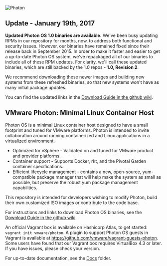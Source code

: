 ![Photon](http://storage.googleapis.com/project-photon/vmw-logo-photon.svg "VMware Photon")

**Update - January 19th, 2017**
-------------------------------
**Updated Photon OS 1.0 binaries are available.** 
We've been busy updating RPMs in our repository for months, now, to address both functional and security issues. However, our binaries have remained fixed since their release back in September 2015. In order to make it faster and easier to get a up-to-date Photon OS system, we've repackaged all of our binaries to include all of these RPM updates. For clarity, we'll call these updated binaries, which are still backed by the 1.0 repos - **1.0, Revision 2**.

We recommend downloading these newer images and building new systems from these refreshed binaries, so that new systems won't have as many initial package updates.

You can find the updated links in the [Download Guide in the github wiki](https://github.com/vmware/photon/wiki/Downloading-Photon-OS).

**VMware Photon: Minimal Linux Container Host**
-------------------------------------------

Photon OS is a minimal Linux container host designed to have a small footprint and tuned for VMware platforms. Photon is intended to invite collaboration around running containerized and Linux applications in a virtualized environment.

- Optimized for vSphere - Validated on and tuned for VMware product and provider platforms.
- Container support - Supports Docker, rkt, and the Pivotal Garden container specifications.
- Efficient lifecycle management - contains a new, open-source, yum-compatible package manager that will help make the system as small as possible, but preserve the robust yum package management capabilities.

This repository is intended for developers wishing to modify Photon, build their own customized ISO images or contribute to the code base.

For instructions and links to download Photon OS binaries, see the [Download Guide in the github wiki](https://github.com/vmware/photon/wiki/Downloading-Photon-OS).

An official Vagrant box is available on Hashicorp Atlas, to get started: `vagrant init vmware/photon`. A plugin to support Photon OS guests in Vagrant is available at https://github.com/vmware/vagrant-guests-photon. Some users have found that our Vagrant box requires VirtualBox 4.3 or later. If you have issues, please check your version.

For up-to-date documentation, see the [Docs](docs/) folder.

